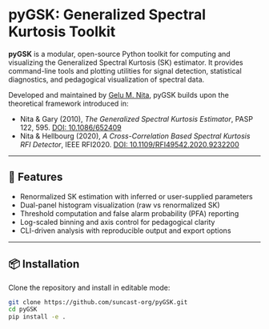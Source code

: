 # pyGSK: Generalized Spectral Kurtosis Toolkit

**pyGSK** is a modular, open-source Python toolkit for computing and visualizing the Generalized Spectral Kurtosis (SK) estimator. It provides command-line tools and plotting utilities for signal detection, statistical diagnostics, and pedagogical visualization of spectral data.

Developed and maintained by [Gelu M. Nita](https://orcid.org/0000-0003-2846-2453), pyGSK builds upon the theoretical framework introduced in:

- Nita & Gary (2010), *The Generalized Spectral Kurtosis Estimator*, PASP 122, 595. [DOI: 10.1086/652409](https://doi.org/10.1086/652409)
- Nita & Hellbourg (2020), *A Cross-Correlation Based Spectral Kurtosis RFI Detector*, IEEE RFI2020. [DOI: 10.1109/RFI49542.2020.9232200](https://ieeexplore.ieee.org/document/9232200)

---

## 🚀 Features

- Renormalized SK estimation with inferred or user-supplied parameters
- Dual-panel histogram visualization (raw vs renormalized SK)
- Threshold computation and false alarm probability (PFA) reporting
- Log-scaled binning and axis control for pedagogical clarity
- CLI-driven analysis with reproducible output and export options

---

## 📦 Installation

Clone the repository and install in editable mode:

```bash
git clone https://github.com/suncast-org/pyGSK.git
cd pyGSK
pip install -e .
